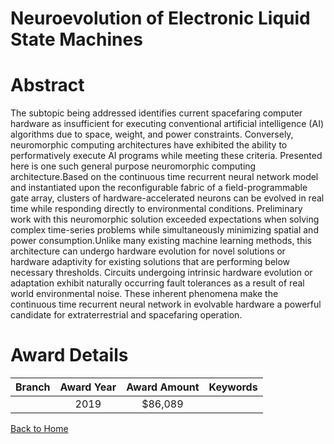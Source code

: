 
Neuroevolution of Electronic Liquid State Machines
==================================================

# Abstract


The subtopic being addressed identifies current spacefaring computer hardware as insufficient for executing conventional artificial intelligence (AI) algorithms due to space, weight, and power constraints. Conversely, neuromorphic computing architectures have exhibited the ability to performatively execute AI programs while meeting these criteria. Presented here is one such general purpose neuromorphic computing architecture.Based on the continuous time recurrent neural network model and instantiated upon the reconfigurable fabric of a field-programmable gate array, clusters of hardware-accelerated neurons can be evolved in real time while responding directly to environmental conditions. Preliminary work with this neuromorphic solution exceeded expectations when solving complex time-series problems while simultaneously minimizing spatial and power consumption.Unlike many existing machine learning methods, this architecture can undergo hardware evolution for novel solutions or hardware adaptivity for existing solutions that are performing below necessary thresholds. Circuits undergoing intrinsic hardware evolution or adaptation exhibit naturally occurring fault tolerances as a result of real world environmental noise. These inherent phenomena make the continuous time recurrent neural network in evolvable hardware a powerful candidate for extraterrestrial and spacefaring operation.  

# Award Details

|Branch|Award Year|Award Amount|Keywords|
| :---: | :---: | :---: | :---: |
||2019|$86,089||
  
  


[Back to Home](https://github.com/chrischow/dod_sbir_awards/JT/#560)